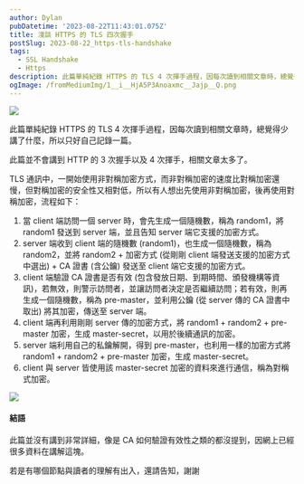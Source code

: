 ```yaml
---
author: Dylan
pubDatetime: '2023-08-22T11:43:01.075Z'
title: 淺談 HTTPS 的 TLS 四次握手
postSlug: 2023-08-22_https-tls-handshake
tags:
  - SSL Handshake
  - Https
description: 此篇單純紀錄 HTTPS 的 TLS 4 次揮手過程，因每次讀到相關文章時，總覺得少講了什麼，所以只好自己記錄一篇。
ogImage: /fromMediumImg/1__i__HjA5P3Anoaxmc__Jajp__Q.png
---
```


![](/fromMediumImg/1__i__HjA5P3Anoaxmc__Jajp__Q.png)

此篇單純紀錄 HTTPS 的 TLS 4 次揮手過程，因每次讀到相關文章時，總覺得少講了什麼，所以只好自己記錄一篇。

此篇並不會講到 HTTP 的 3 次握手以及 4 次揮手，相關文章太多了。

TLS 通訊中，一開始使用非對稱加密方式，而非對稱加密的速度比對稱加密還慢，但對稱加密的安全性又相對低，所以有人想出先使用非對稱加密，後再使用對稱加密，流程如下：

1.  當 client 端訪問一個 server 時，會先生成一個隨機數，稱為 random1，將 random1 發送到 server 端，並且告知 server 端它支援的加密方式。
2.  server 端收到 client 端的隨機數 (random1)，也生成一個隨機數，稱為 random2，並將 random2 + 加密方式 (從剛剛 client 端發送支援的加密方式中選出) + CA 證書 (含公鑰) 發送至 client 端它支援的加密方式。
3.  client 端驗證 CA 證書是否有效 (包含發放日期、到期時間、頒發機構等資訊)，若無效，則警示訪問者，並讓訪問者決定是否繼續訪問；若有效，則再生成一個隨機數，稱為 pre-master，並利用公鑰 (從 server 傳的 CA 證書中取出) 將其加密，傳送至 server 端。
4.  client 端再利用剛剛 server 傳的加密方式，將 random1 + random2 + pre-master 加密，生成 master-secret，以用於後續通訊的加密。
5.  server 端利用自己的私鑰解開，得到 pre-master，也利用一樣的加密方式將 random1 + random2 + pre-master 加密，生成 master-secret。
6.  client 與 server 皆使用該 master-secret 加密的資料來進行通信，稱為對稱式加密。

![](/fromMediumImg/1__zklPcmdbmRRgFU3wrmpwvA.png)

#### 結語

此篇並沒有講到非常詳細，像是 CA 如何驗證有效性之類的都沒提到，因網上已經很多資料在講解這塊。

若是有哪個節點與讀者的理解有出入，還請告知，謝謝
